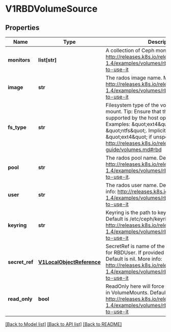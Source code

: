 # V1RBDVolumeSource

## Properties
Name | Type | Description | Notes
------------ | ------------- | ------------- | -------------
**monitors** | **list[str]** | A collection of Ceph monitors. More info: http://releases.k8s.io/release-1.4/examples/volumes/rbd/README.md#how-to-use-it | 
**image** | **str** | The rados image name. More info: http://releases.k8s.io/release-1.4/examples/volumes/rbd/README.md#how-to-use-it | 
**fs_type** | **str** | Filesystem type of the volume that you want to mount. Tip: Ensure that the filesystem type is supported by the host operating system. Examples: \&quot;ext4\&quot;, \&quot;xfs\&quot;, \&quot;ntfs\&quot;. Implicitly inferred to be \&quot;ext4\&quot; if unspecified. More info: http://releases.k8s.io/release-1.4/docs/user-guide/volumes.md#rbd | [optional] 
**pool** | **str** | The rados pool name. Default is rbd. More info: http://releases.k8s.io/release-1.4/examples/volumes/rbd/README.md#how-to-use-it. | [optional] 
**user** | **str** | The rados user name. Default is admin. More info: http://releases.k8s.io/release-1.4/examples/volumes/rbd/README.md#how-to-use-it | [optional] 
**keyring** | **str** | Keyring is the path to key ring for RBDUser. Default is /etc/ceph/keyring. More info: http://releases.k8s.io/release-1.4/examples/volumes/rbd/README.md#how-to-use-it | [optional] 
**secret_ref** | [**V1LocalObjectReference**](V1LocalObjectReference.md) | SecretRef is name of the authentication secret for RBDUser. If provided overrides keyring. Default is nil. More info: http://releases.k8s.io/release-1.4/examples/volumes/rbd/README.md#how-to-use-it | [optional] 
**read_only** | **bool** | ReadOnly here will force the ReadOnly setting in VolumeMounts. Defaults to false. More info: http://releases.k8s.io/release-1.4/examples/volumes/rbd/README.md#how-to-use-it | [optional] 

[[Back to Model list]](../README.md#documentation-for-models) [[Back to API list]](../README.md#documentation-for-api-endpoints) [[Back to README]](../README.md)


